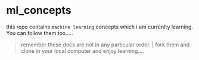 # ml_concepts
this repo contains `machine learning` concepts which i am currenlty learning. You can follow them too..... 
>remember these docs are not in any particular order.
| fork them and clone in your local computer and enjoy learning....
